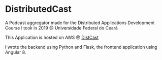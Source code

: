 # DistributedCast
A Podcast aggregator made for the Distributed Applications Development Course I took in 2019 @ Universidade Federal do Ceará

This Application is hosted on AWS @ [DistCast](http://distcastportal.us-east-1.elasticbeanstalk.com/)

I wrote the backend using Python and Flask, the frontend application using Angular 8.

